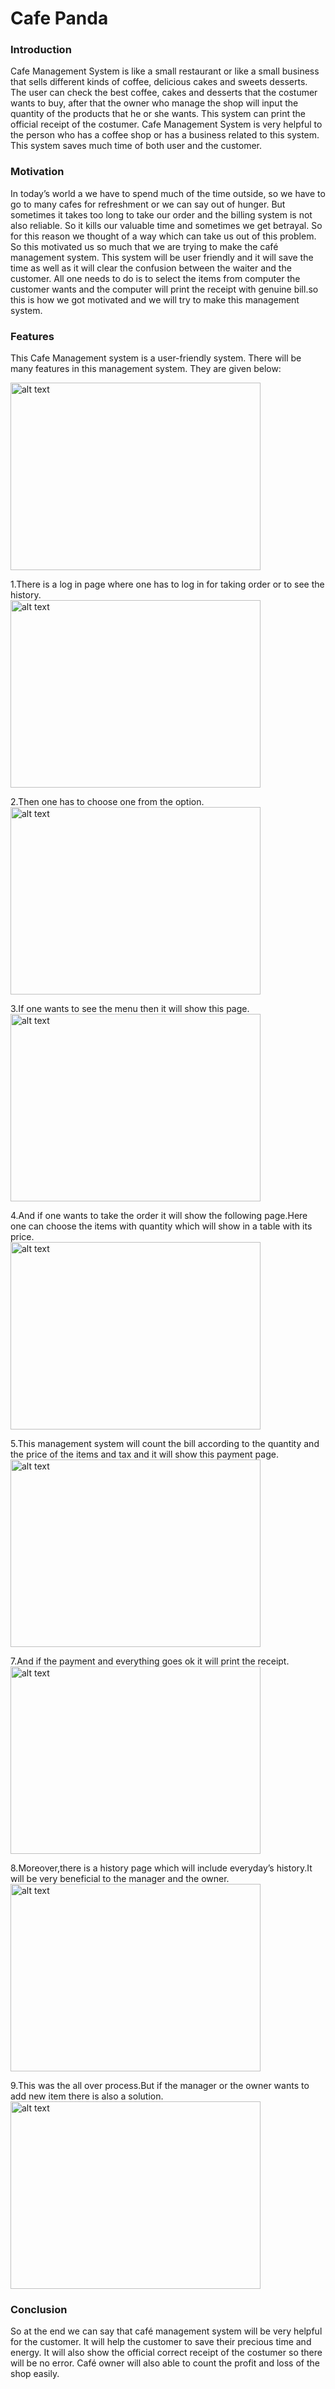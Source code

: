 # Cafe Panda #
### Introduction ###
Cafe Management System is like a small restaurant or like a small business that sells different kinds of coffee, delicious cakes and sweets desserts. The user can check the best coffee, cakes and desserts that the costumer wants to buy, after that the owner who manage the shop will input the quantity of the products that he or she wants. This system can print the official receipt of the costumer. Cafe Management System is very helpful to the person who has a coffee shop or has a business related to this system. This system saves much time of both user and the customer.

### Motivation ###
In today’s world a we have to spend much of the time outside, so we have to go to many cafes for refreshment or we can say out of hunger. But sometimes it takes too long to take our order and the billing system is not also reliable. So it kills our valuable time and sometimes we get betrayal. So for this reason we thought of a way which can take us out of this problem. So this motivated us so much that we are trying to make the café management system. This system will be user friendly and it will save the time as well as it will clear the confusion between the waiter and the customer. All one needs to do is to select the items from computer the customer wants and the computer will print the receipt with genuine bill.so this is how we got motivated and we will try to make this management system.

### Features ###
This Cafe Management system is a user-friendly system. There will be many features in this management system. They are given below:

<img src="https://user-images.githubusercontent.com/63575456/117343512-30c66c80-aec6-11eb-911a-5494bbd6ca8e.png" alt="alt text" width="400px" height="300px">

1.There is a log in page where one has to log in for taking order or to see the history.
<br>
<img src="https://user-images.githubusercontent.com/63575456/117344510-44260780-aec7-11eb-9b7f-502eaddf5209.png" alt="alt text" width="400px" height="300px">

2.Then one has to choose one from the option.
<br>
<img src="https://user-images.githubusercontent.com/63575456/117344600-5c962200-aec7-11eb-8f81-ec9a7e89c07b.png" alt="alt text" width="400px" height="300px">

3.If one wants to see the menu then it will show this page.
<br>
<img src="https://user-images.githubusercontent.com/63575456/117344678-76376980-aec7-11eb-8c1d-eee7843febc9.png" alt="alt text" width="400px" height="300px">

4.And if one wants to take the order it will show the following page.Here one can choose the items with quantity which will show in a table with its price.
<br>
<img src="https://user-images.githubusercontent.com/63575456/117344739-8c452a00-aec7-11eb-89a5-ed49055a67b8.png" alt="alt text" width="400px" height="300px">

5.This management system will count the bill according to the quantity and the price of the items and tax and it will show this payment page.
<br>
<img src="https://user-images.githubusercontent.com/63575456/117344804-9ff09080-aec7-11eb-8847-d2322d46558e.png" alt="alt text" width="400px" height="300px">

7.And if the payment and everything goes ok it will print the receipt.
<br>
<img src="https://user-images.githubusercontent.com/63575456/117344851-b565ba80-aec7-11eb-9652-dbacce6bdfc1.png" alt="alt text" width="400px" height="300px">

8.Moreover,there is a history page which will include everyday’s history.It will be very beneficial to the manager and the owner.
<br>
<img src="https://user-images.githubusercontent.com/63575456/117344936-cd3d3e80-aec7-11eb-8268-259ab54712b7.png" alt="alt text" width="400px" height="300px">

9.This was the all over process.But if the manager or the owner wants to add new item there is also a solution.
<br>
<img src="https://user-images.githubusercontent.com/63575456/117345027-e5ad5900-aec7-11eb-960e-0bca8178c358.png" alt="alt text" width="400px" height="300px">

### Conclusion ###
So at the end we can say that café management system will be very helpful for the customer. It will help the customer to save their precious time and energy. It will also show the official correct receipt of the costumer so there will be no error. Café owner will also able to count the profit and loss of the shop easily.



